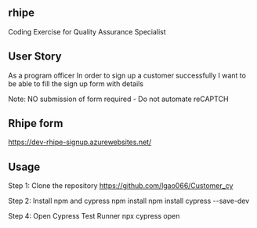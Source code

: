 ## rhipe
Coding Exercise for Quality Assurance Specialist

## User Story
As a program officer 
In order to sign up a customer successfully 
I want to be able to fill the sign up form with details

Note: NO submission of form required - Do not automate reCAPTCH

## Rhipe form
https://dev-rhipe-signup.azurewebsites.net/

## Usage
Step 1: Clone the repository https://github.com/lgao066/Customer_cy

Step 2: Install npm and cypress
npm install
npm install cypress --save-dev

Step 4: Open Cypress Test Runner
npx cypress open
 
